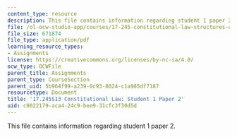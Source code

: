 ```yaml
---
content_type: resource
description: This file contains information regarding student 1 paper 2.
file: /ol-ocw-studio-app/courses/17-245-constitutional-law-structures-of-power-and-individual-rights-spring-2013/c0022179aca424c9bee931cfc3f30d5d_MIT17_245S13_Stu1Paper2.pdf
file_size: 671874
file_type: application/pdf
learning_resource_types:
- Assignments
license: https://creativecommons.org/licenses/by-nc-sa/4.0/
ocw_type: OCWFile
parent_title: Assignments
parent_type: CourseSection
parent_uid: 5b964f99-a239-0c93-8024-c1a985df7187
resourcetype: Document
title: '17.245S13 Constitutional Law: Student 1 Paper 2'
uid: c0022179-aca4-24c9-bee9-31cfc3f30d5d
---
```

This file contains information regarding student 1 paper 2.